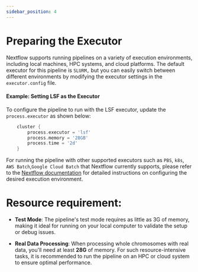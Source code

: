 ```yaml
---
sidebar_position: 4
---
```

# Preparing the Executor
Nextflow supports running pipelines on a variety of execution environments, including local machines, HPC systems, and cloud platforms. The default executor for this pipeline is `SLURM,` but you can easily switch between different environments by modifying the executor settings in the `executor.config` file.

#### Example: Setting LSF as the Executor
To configure the pipeline to run with the LSF executor, update the `process.executor` as shown below:

```groovy title="config/executor.config"
    cluster {
        process.executor = 'lsf'
        process.memory = '28GB'
        process.time = '2d'
    }
```
For running the pipeline with other supported executors such as `PBS`, `k8s`, `AWS Batch`,`Google Cloud Batch` that Nextflow currently supports, please refer to the [Nextflow documentation](https://www.nextflow.io/docs/latest/executor.html#lsf) for detailed instructions on configuring the desired execution environment.

# Resource requirement:
* **Test Mode**: The pipeline's test mode requires as little as 3G of memory, making it ideal for running on your local computer to validate the setup or debug issues.

* **Real Data Processing**: When processing whole chromosomes with real data, you'll need at least **28G** of memory. For such resource-intensive tasks, it is recommended to run the pipeline on an HPC or cloud system to ensure optimal performance.

